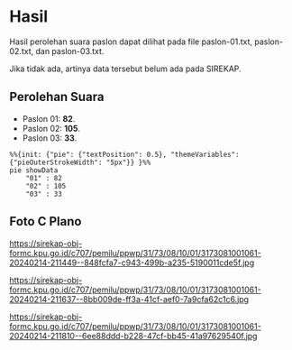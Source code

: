# Hasil

Hasil perolehan suara paslon dapat dilihat pada file paslon-01.txt, paslon-02.txt, dan paslon-03.txt.

Jika tidak ada, artinya data tersebut belum ada pada SIREKAP.

## Perolehan Suara

 * Paslon 01: **82**.
 * Paslon 02: **105**.
 * Paslon 03: **33**.

```mermaid
%%{init: {"pie": {"textPosition": 0.5}, "themeVariables": {"pieOuterStrokeWidth": "5px"}} }%%
pie showData
    "01" : 82
    "02" : 105
    "03" : 33
```
## Foto C Plano

https://sirekap-obj-formc.kpu.go.id/c707/pemilu/ppwp/31/73/08/10/01/3173081001061-20240214-211449--848fcfa7-c943-499b-a235-5190011cde5f.jpg

https://sirekap-obj-formc.kpu.go.id/c707/pemilu/ppwp/31/73/08/10/01/3173081001061-20240214-211637--8bb009de-ff3a-41cf-aef0-7a9cfa62c1c6.jpg

https://sirekap-obj-formc.kpu.go.id/c707/pemilu/ppwp/31/73/08/10/01/3173081001061-20240214-211810--6ee88ddd-b228-47cf-bb45-41a97629540f.jpg
